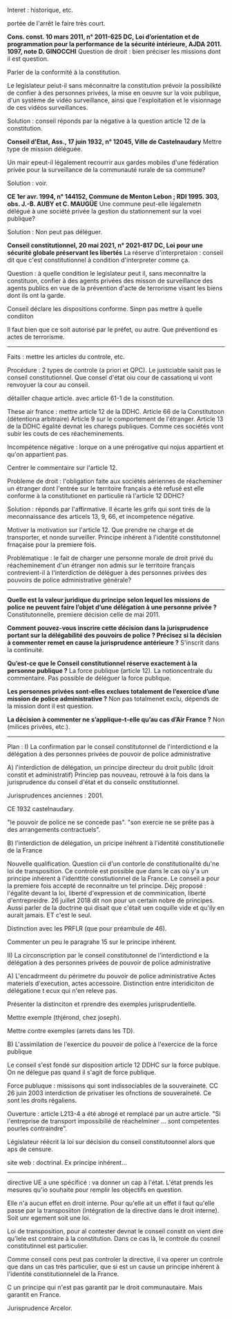 Interet : historique, etc. 

portée de l'arrêt le faire très court. 

**Cons. const. 10 mars 2011, n° 2011-625 DC, Loi d’orientation et de programmation pour la performance de la sécurité intérieure, AJDA 2011. 1097, note D. GINOCCHI**
Question de droit : 
bien préciser les missions dont il est question. 

Parler de la conformité à la constitution.

Le legislateur peiut-il sans méconnaitre la constitution prévoir la possibilkté de confier à des personnes privées, la mise en oeuvre sur la voix publique, d'un système de vidéo surveillance, ainsi que l'exploitation et le visionnage de ces vidéos surveillances. 

Solution : conseil réponds par la négative à la question article 12 de la constitution.

**Conseil d’Etat, Ass., 17 juin 1932, n° 12045, Ville de Castelnaudary**
Mettre type de mission déléguée. 

Un mair epeut-il légalement recourrir aux gardes mobiles d'une fédération privée pour la surveillance de la communauté rurale de sa commune? 

Solution : voir.

**CE 1er avr. 1994, n° 144152, Commune de Menton Lebon ; RDI 1995. 303, obs. J.-B. AUBY et C. MAUGÜE**
Une commune peut-elle légalemetn délégué à une société privée la gestion du stationnement sur la voei publique? 

Solution : Non peut pas déléguer.

**Conseil constitutionnel, 20 mai 2021, n° 2021-817 DC, Loi pour une sécurité globale préservant les libertés**
La réserve d'interpretaion : conseil dit que c'est constitutionnel à condition d'interpreter comme ça. 

Question : à quelle condition le legislateur peut il, sans meconnaitre la constituon,  confier à des agents privées des misson de surveillance des agents publics en vue de la prévention d'acte de terrorisme visant les biens dont ils ont la garde. 

Conseil déclare les dispositions conforme.  Sinpn pas mettre à  quelle condiiton

Il faut bien que ce soit autorisé par le préfet, ou autre. Que préventiond es actes de terrorisme. 

---
Faits : mettre les articles du controle, etc.

Procédure : 
2 types de controle (a priori et QPC). Le justiciable saisit pas le conseil constitutionnel. Que consel d'état oiu cour de cassationq ui vont renvoyuer la cour au conseil. 

détailler chaque article. avec article 61-1 de la constitution. 

These air france : mettre article 12 de la DDHC. Article 66 de la Constitutoon (détentiona arbitraire) Article 9 sur le comportement de l'étranger. Article 13 de la DDHC égalité devnat les charegs publiques. Comme ces sociétés vont subir les couts de ces réacheminements. 

Incompétence négative :  lorque on a une prérogative qui nojus appartient et qu'on appartient pas. 

Centrer le commentaire sur l'article 12. 

Probleme de droit : l'obligation faite aux sociétés aériennes de réacheminer un étranger dont l'entrée sur le territoire français a été refusé est elle conforme à la constitutionet en particulie rà l'article 12 DDHC? 

Solution : réponds par l'affirmative. Il écarte les grifs qui sont tirés de la meconnaissance des articels 13, 9, 66, et incompetence négative. 

Motiver la motivation sur l'article 12. Que prendre ne charge et de transporter, et nonde surveiller. Principe inhérent à l'identité constitutonnel frnaçaise pour la premiere fois.

Problématique : le fait de charger une personne morale de droit privé du réacheminement d'un étranger non admis sur le territoire français contrevient-il à l'interdiction de déléguer à des personnes privées des pouvoirs de police administrative générale? 

---
**Quelle est la valeur juridique du principe selon lequel les missions de police ne peuvent faire l’objet d’une délégation à une personne privée ?**
Constitutonnelle, premiere décision celle de mai 2011. 

**Comment pouvez-vous inscrire cette décision dans la jurisprudence portant sur la délégabilité des pouvoirs de police ? Précisez si la décision à commenter remet en cause la jurisprudence antérieure ?** 
S'inscrit dans la continuité. 

**Qu’est-ce que le Conseil constitutionnel réserve exactement à la personne publique ?**
La force publique (article 12). La notioncentrale du commentaire. Pas possible de déléguer la force publique. 

**Les personnes privées sont-elles exclues totalement de l’exercice d’une mission de police administrative ?**
Non pas totalmenet exclu, dépends de la mission dont il est question.

**La décision à commenter ne s’applique-t-elle qu’au cas d’Air France ?**
Non (milices privées, etc.).

---
Plan : 
I) La confirmation par le conseil constitutonnel de l'interdictiond e la délégation à des personnes privées de pouvoir de police administrative

A) l'interdiction de délégation, un principe directeur du droit public (droit constit et administratif)
Princiep pas nouveau, retrouvé à la fois dans la jurisprudence du conseil d'état et du conseilc onstitutionnel. 

Jurisprudences anciennes :  2001. 

CE 1932 castelnaudary. 

"le pouvoir de police ne se concede pas". "son exercie ne se prête pas à des arrangements contractuels". 

B) l'interdiction de délégation, un pricipe inéhrent à l'identité constitutionelle de la France

Nouvelle qualification. 
Question cii d'un contorle de constitutionalité du'ne loi de transposition. Ce controle est possible que dans le cas où y'a un principe inhérent à l'identtité constiutionnel de la France. Le conseil a pour la premiere fois accepté de reconnaitre un tel principe. Déjç proposé : l'égalité devant la loi, liberté d'expression et de comminication, liberté d'entrepreidre. 26 juillet 2018 dit non pour un certain nobre de principes. Aussi parler de la doctrine qui disait que c'était uen coquille vide et qu'ily en aurait jamais.  ET c'est le seul.


Distinction avec les PRFLR (que pour préambule de 46).

Commenter un peu le paragrahe 15 sur le principe inhérent. 

II) La circonscription par le conseil constitutonnel de l'interdictiond e la délégation à des personnes privées de pouvoir de police administrative

A) L'encadrmeent du périmetre du pouvoir de police administrative
Actes materiels d'execution, actes accessoire. Distinction entre interidiciton de délégatione t ecux qui n'en releve pas. 

Présenter la distinciton et rprendre des exemples jurisprudentielle. 

Mettre exemple (thjérond, chez joseph). 

Mettre contre exemples (arrets dans les TD).


B) L'assimilation de l'exercice du pouvoir de police à l'exercice de la force publique

Le conseil s'est fondé sur disposition article 12 DDHC sur la force publque. On ne délegue pas quand il s'agit de force publique. 

Force publuque : missisons qui sont indissociables de la souveraineté. CC 26 juin 2003 interdiction de privatiser les ofnctions de souveraineté. Ce sont les droits régaliens. 

Ouverture : article L213-4 a été abrogé et remplacé par un autre article. "Si l'entreprise de transport impossibilié de réachelminer ... sont competentes pourles contraindre". 

Législateur réécrit la loi sur décision du conseil constitutoonnel alors que aps de censure. 

site web : doctrinal. Ex principe inhérent...






--- 
directive UE a une spécificé : va donner un cap à l'état. L'état prends les mesures qu'io souhaite pour remplir les objectifs en question.

Elle n'a aucun effet en droit interne. Pour qu'elle ait un effet il faut qu'elle passe par la transposiiton (intégration de la directive dans le droit interne). Soit unr egement soit une loi. 

Loi de transposition, pour al contester devnat le conseil constit on vient dire qu'lele est contraire à la constitution. Dans ce cas là, le controle du cosneil constitutinnel est particulier. 

Comme conseil cons peut pas controler la directive, il va operer un controle que dans un cas très particulier, que si est un cause un principe inhérent à l'identité constitutionnelel de la France. 

C un principe qui n'est pas garantit par le droit communautaire. Mais garantit en France. 

Jurisprudence Arcelor. 
